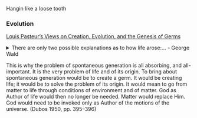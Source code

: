 Hangin like a loose tooth

### Evolution  
[Louis Pasteur’s Views on Creation, Evolution, and the Genesis of Germs](https://digitalcommons.liberty.edu/cgi/viewcontent.cgi?article=1143&context=bio_chem_fac_pubs)  


<details>
<summary>There are only two possible explanations as to how life arose:... - George Wald</summary>
Spontaneous generation arising to evolution or a supernatural creative act of God.... There is no other possibility. Spontaneous generation was scientifically disproved 120 years ago by Louis Pasteur and others, but that just leaves us with only one other possibility... that life came as a supernatural act of creation by God, but I can't accept that philosophy because I do not want to believe in God. Therefore I choose to believe in that which I know is scientifically impossible, spontaneous generation leading to evolution.
</details>

This is why the problem of spontaneous generation
is all absorbing, and all-important. It is the very
problem of life and of its origin. To bring about
spontaneous generation would be to create a germ. It
would be creating life; it would be to solve the problem
of its origin. It would mean to go from matter to life
through conditions of environment and of matter.
God as Author of life would then no longer be needed.
Matter would replace Him. God would need to be
invoked only as Author of the motions of the universe.
(Dubos 1950, pp. 395–396)
